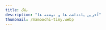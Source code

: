 ```yaml
---
title: بلاگ
description: "آخرین یادداشت ها و نوشته ها"
thumbnail: /mamoochi-tiny.webp
---
```


<LogsArchives  />

